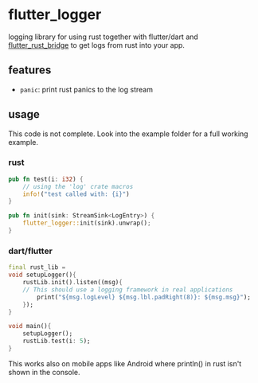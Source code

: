 # flutter_logger

logging library for using rust together with flutter/dart and [flutter_rust_bridge](https://github.com/fzyzcjy/flutter_rust_bridge) to get logs from rust into your app.

## features

- `panic`: print rust panics to the log stream

## usage

This code is not complete. Look into the example folder for a full working example.

### rust

```rs
pub fn test(i: i32) {
    // using the 'log' crate macros
    info!("test called with: {i}")
}

pub fn init(sink: StreamSink<LogEntry>) {
    flutter_logger::init(sink).unwrap();
}
```

### dart/flutter

```dart
final rust_lib =
void setupLogger(){
    rustLib.init().listen((msg){
    // This should use a logging framework in real applications
        print("${msg.logLevel} ${msg.lbl.padRight(8)}: ${msg.msg}");
    });
}

void main(){
    setupLogger();
    rustLib.test(i: 5);
}

```

This works also on mobile apps like Android where println() in rust isn't shown in the console.
